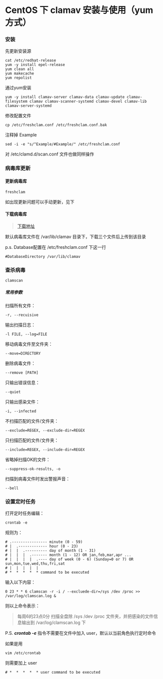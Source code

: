 # CentOS 下 clamav 安装与使用（yum方式）

### 安装

先更新安装源

```shell
cat /etc/redhat-release
yum -y install epel-release
yum clean all
yum makecache
yum repolist
```

通过yum安装

```shell
yum -y install clamav-server clamav-data clamav-update clamav-filesystem clamav clamav-scanner-systemd clamav-devel clamav-lib clamav-server-systemd
```

修改配置文件

```shell
cp /etc/freshclam.conf /etc/freshclam.conf.bak
```

注释掉 Example

```shell
sed -i -e "s/^Example/#Example/" /etc/freshclam.conf
```

对 /etc/clamd.d/scan.conf 文件也做同样操作

### 病毒库更新

#### 更新病毒库

```shell
freshclam
```

如出现更新问题可以手动更新，见下

#### 下载病毒库

> [下载地址]( https://clamav.net/downloads)

默认病毒库文件在 /var/lib/clamav 目录下，下载三个文件后上传到该目录

p.s. Database配置在 /etc/freshclam.conf 下这一行

```shell
#DatabaseDirectory /var/lib/clamav
```

### 查杀病毒

```shell
clamscan 
```

##### 常用参数

扫描所有文件：

```shell
-r, --recuisive
```

输出扫描日志：

```shell
-l FILE, --log=FILE
```

移动病毒文件至文件夹：

```shell
--move=DIRECTORY
```

删除病毒文件：

```shell
--remove [PATH]
```

只输出错误信息：

```shell
--quiet
```

只输出感染文件：

```shell
-i, --infected
```

不扫描匹配的文件/文件夹：

```shell
--exclude=REGEX, --exclude-dir=REGEX
```

只扫描匹配的文件/文件夹：

```shell
--include=REGEX, --include-dir=REGEX
```

省略掉扫描OK的文件：

```shell
--suppress-ok-results, -o
```

扫描到病毒文件时发出警报声音：

```shell
--bell
```

### 设置定时任务

打开定时任务编辑：

```shell
crontab -e
```

规则为：

```shell
# .---------------- minute (0 - 59)
# |  .------------- hour (0 - 23)
# |  |  .---------- day of month (1 - 31)
# |  |  |  .------- month (1 - 12) OR jan,feb,mar,apr ...
# |  |  |  |  .---- day of week (0 - 6) (Sunday=0 or 7) OR sun,mon,tue,wed,thu,fri,sat
# |  |  |  |  |
# *  *  *  *  * command to be executed
```

输入以下内容：

```shell
0 23 * * 6 clamscan -r -i / --excluede-dir=/sys /dev /proc >> /var/log/clamscan.log &
```

则以上命令表示：

> 每周6的23点0分 扫描全盘除 /sys /dev /proc 文件夹，并把感染的文件信息输出到 /var/log/clamscan.log 下

P.S.  ***crontab -e*** 指令不需要在文件中加入 user，默认以当前角色执行定时命令

如果是用

```shell
vim /etc/crontab
```

则需要加上 user

```shell
# *  *  *  *  * user command to be executed
```

